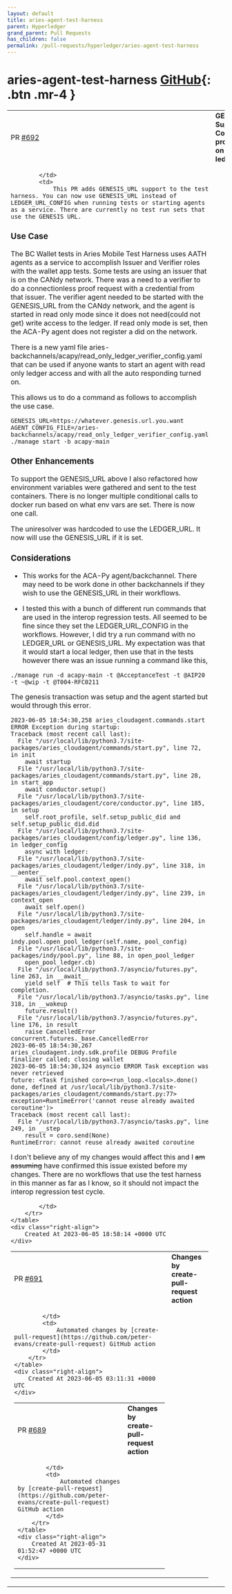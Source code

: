 ```yaml
---
layout: default
title: aries-agent-test-harness
parent: Hyperledger
grand_parent: Pull Requests
has_children: false
permalink: /pull-requests/hyperledger/aries-agent-test-harness
---
```


# aries-agent-test-harness <span class="fs-3 right-align">[GitHub](https://github.com/hyperledger/aries-agent-test-harness){: .btn .mr-4 }</span>


<div>
    <table>
        <tr>
            <td>
                PR <a href="https://github.com/hyperledger/aries-agent-test-harness/pull/692" class=".btn">#692</a>
            </td>
            <td>
                <b>
                    GENESIS_URL Support for Connectionless proof request on and external ledger
                </b>
            </td>
        </tr>
        <tr>
            <td>
                
            </td>
            <td>
                This PR adds GENESIS_URL support to the test harness. You can now use GENESIS_URL instead of LEDGER_URL_CONFIG when running tests or starting agents as a service. There are currently no test run sets that use the GENESIS_URL. 

### Use Case
The BC Wallet tests in Aries Mobile Test Harness uses AATH agents as a service to accomplish Issuer and Verifier roles with the wallet app tests. Some tests are using an issuer that is on the CANdy network. There was a need to a verifier to do a connectionless proof request with a credential from that issuer. The verifier agent needed to be started with the GENESIS_URL from the CANdy network, and the agent is started in read only mode since it does not need(could not get) write access to the ledger. If read only mode is set, then the ACA-Py agent does not register a did on the network.

There is a new yaml file aries-backchannels/acapy/read_only_ledger_verifier_config.yaml that can be used if anyone wants to start an agent with read only ledger access and with all the auto responding turned on. 

This allows us to do a command as follows to accomplish the use case. 
```
GENESIS_URL=https://whatever.genesis.url.you.want AGENT_CONFIG_FILE=/aries-backchannels/acapy/read_only_ledger_verifier_config.yaml ./manage start -b acapy-main
```

### Other Enhancements
To support the GENESIS_URL above I also refactored how environment variables were gathered and sent to the test containers. There is no longer multiple conditional calls to docker run based on what env vars are set. There is now one call. 

The uniresolver was hardcoded to use the LEDGER_URL. It now will use the GENESIS_URL if it is set. 

### Considerations

- This works for the ACA-Py agent/backchannel. There may need to be work done in other backchannels if they wish to use the GENESIS_URL in their workflows. 

- I tested this with a bunch of different run commands that are used in the interop regression tests. All seemed to be fine since they set the LEDGER_URL_CONFIG in the workflows. However, I did try a run command with no LEDGER_URL or GENESIS_URL. My expectation was that it would start a local ledger, then use that in the tests however there was an issue running a command like this, 
```
./manage run -d acapy-main -t @AcceptanceTest -t @AIP20 -t ~@wip -t @T004-RFC0211
```
The genesis transaction was setup and the agent started but would through this error. 
```
2023-06-05 18:54:30,258 aries_cloudagent.commands.start ERROR Exception during startup:
Traceback (most recent call last):
  File "/usr/local/lib/python3.7/site-packages/aries_cloudagent/commands/start.py", line 72, in init
    await startup
  File "/usr/local/lib/python3.7/site-packages/aries_cloudagent/commands/start.py", line 28, in start_app
    await conductor.setup()
  File "/usr/local/lib/python3.7/site-packages/aries_cloudagent/core/conductor.py", line 185, in setup
    self.root_profile, self.setup_public_did and self.setup_public_did.did
  File "/usr/local/lib/python3.7/site-packages/aries_cloudagent/config/ledger.py", line 136, in ledger_config
    async with ledger:
  File "/usr/local/lib/python3.7/site-packages/aries_cloudagent/ledger/indy.py", line 318, in __aenter__
    await self.pool.context_open()
  File "/usr/local/lib/python3.7/site-packages/aries_cloudagent/ledger/indy.py", line 239, in context_open
    await self.open()
  File "/usr/local/lib/python3.7/site-packages/aries_cloudagent/ledger/indy.py", line 204, in open
    self.handle = await indy.pool.open_pool_ledger(self.name, pool_config)
  File "/usr/local/lib/python3.7/site-packages/indy/pool.py", line 88, in open_pool_ledger
    open_pool_ledger.cb)
  File "/usr/local/lib/python3.7/asyncio/futures.py", line 263, in __await__
    yield self  # This tells Task to wait for completion.
  File "/usr/local/lib/python3.7/asyncio/tasks.py", line 318, in __wakeup
    future.result()
  File "/usr/local/lib/python3.7/asyncio/futures.py", line 176, in result
    raise CancelledError
concurrent.futures._base.CancelledError
2023-06-05 18:54:30,267 aries_cloudagent.indy.sdk.profile DEBUG Profile finalizer called; closing wallet
2023-06-05 18:54:30,324 asyncio ERROR Task exception was never retrieved
future: <Task finished coro=<run_loop.<locals>.done() done, defined at /usr/local/lib/python3.7/site-packages/aries_cloudagent/commands/start.py:77> exception=RuntimeError('cannot reuse already awaited coroutine')>
Traceback (most recent call last):
  File "/usr/local/lib/python3.7/asyncio/tasks.py", line 249, in __step
    result = coro.send(None)
RuntimeError: cannot reuse already awaited coroutine
```
I don't believe any of my changes would affect this and I ~~am assuming~~ have confirmed this issue existed before my changes. There are no workflows that use the test harness in this manner as far as I know, so it should not impact the interop regression test cycle.

            </td>
        </tr>
    </table>
    <div class="right-align">
        Created At 2023-06-05 18:58:14 +0000 UTC
    </div>
</div>

<div>
    <table>
        <tr>
            <td>
                PR <a href="https://github.com/hyperledger/aries-agent-test-harness/pull/691" class=".btn">#691</a>
            </td>
            <td>
                <b>
                    Changes by create-pull-request action
                </b>
            </td>
        </tr>
        <tr>
            <td>
                
            </td>
            <td>
                Automated changes by [create-pull-request](https://github.com/peter-evans/create-pull-request) GitHub action
            </td>
        </tr>
    </table>
    <div class="right-align">
        Created At 2023-06-05 03:11:31 +0000 UTC
    </div>
</div>

<div>
    <table>
        <tr>
            <td>
                PR <a href="https://github.com/hyperledger/aries-agent-test-harness/pull/689" class=".btn">#689</a>
            </td>
            <td>
                <b>
                    Changes by create-pull-request action
                </b>
            </td>
        </tr>
        <tr>
            <td>
                
            </td>
            <td>
                Automated changes by [create-pull-request](https://github.com/peter-evans/create-pull-request) GitHub action
            </td>
        </tr>
    </table>
    <div class="right-align">
        Created At 2023-05-31 01:52:47 +0000 UTC
    </div>
</div>

